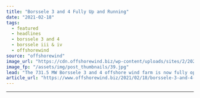 ```yaml
---
title: "Borssele 3 and 4 Fully Up and Running"
date: "2021-02-18"
tags: 
  - featured
  - headlines
  - borssele 3 and 4
  - borssele iii & iv
  - offshorewind
source: "offshorewind"
image_url: "https://cdn.offshorewind.biz/wp-content/uploads/sites/2/2021/02/18105005/Borssele-3-and-4-Fully-Up-and-Running.jpg"
image_fp: "/assets/img/post_thumbnails/39.jpg"
lead: "The 731.5 MW Borssele 3 and 4 offshore wind farm is now fully operational,"
article_url: "https://www.offshorewind.biz/2021/02/18/borssele-3-and-4-fully-up-and-running/"
---
```


---
